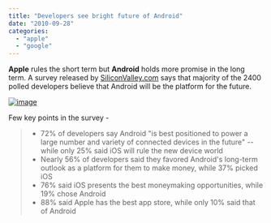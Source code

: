 ```yaml
---
title: "Developers see bright future of Android"
date: "2010-09-28"
categories: 
  - "apple"
  - "google"
---
```


**Apple** rules the short term but **Android** holds more promise in the long term. A survey released by [SiliconValley.com](http://www.siliconvalley.com/news/ci_16155811?nclick_check=1) says that majority of the 2400 polled developers believe that Android will be the platform for the future.

[![image](http://lh5.ggpht.com/_40bmzDo_mBs/TKF4tcKa38I/AAAAAAAABao/66HJF4PowYo/image_thumb%5B1%5D.png?imgmax=800 "image")](http://lh4.ggpht.com/_40bmzDo_mBs/TKF4skUswsI/AAAAAAAABak/vem8iLDrffc/s1600-h/image%5B3%5D.png)

Few key points in the survey -

> - 72% of developers say Android "is best positioned to power a large number and variety of connected devices in the future" -- while only 25% said iOS will rule the new device world
> - Nearly 56% of developers said they favored Android's long-term outlook as a platform for them to make money, while 37% picked iOS
> - 76% said iOS presents the best moneymaking opportunities, while 19% chose Android
> - 88% said Apple has the best app store, while only 10% said that of Android
